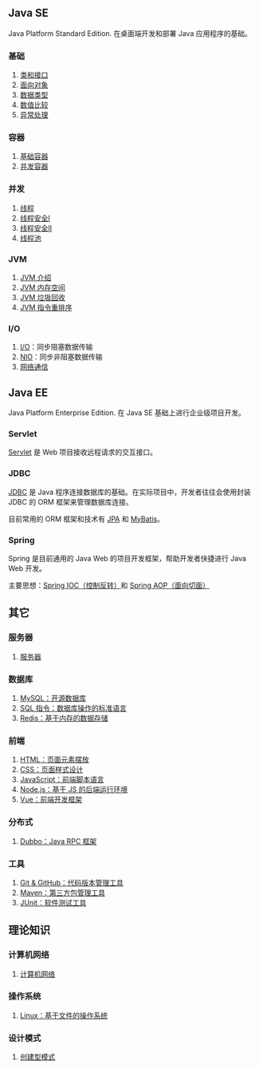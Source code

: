


## Java SE

Java Platform Standard Edition. 在桌面端开发和部署 Java 应用程序的基础。

### 基础

 1. [类和接口](java/基础/类和接口.md)
 2. [面向对象](java/基础/面向对象.md)
 3. [数据类型](java/基础/数据类型.md)
 4. [数值比较](java/基础/数值比较.md)
 5. [异常处理](java/基础/异常处理.md)

### 容器

 1. [基础容器](java/容器/基础容器.md)
 2. [并发容器](java/容器/并发容器.md)

### 并发

 1. [线程](java/并发/线程.md)
 2. [线程安全I](java/并发/线程安全入门.md)
 3. [线程安全II](java/并发/线程安全进阶.md)
 4. [线程池](java/并发/线程池.md)

### JVM

 1. [JVM 介绍](java/JVM/JVM介绍.md)
 2. [JVM 内存空间](java/JVM/JVM内存空间.md)
 3. [JVM 垃圾回收](java/JVM/JVM垃圾回收.md)
 4. [JVM 指令重排序](java/JVM/JVM指令重排序.md)


### I/O

 1. [I/O](java/IO/IO流.md)：同步阻塞数据传输
 2. [NIO](java/IO/NIO.md)：同步非阻塞数据传输
 3. [网络通信](java/IO/网络通信.md)

## Java EE

Java Platform Enterprise Edition. 在 Java SE 基础上进行企业级项目开发。

### Servlet

 [Servlet](javaee/servlet.md) 是 Web 项目接收远程请求的交互接口。

### JDBC

 [JDBC](javaee/JDBC.md) 是 Java 程序连接数据库的基础。在实际项目中，开发者往往会使用封装 JDBC 的 ORM 框架来管理数据库连接。

 目前常用的 ORM 框架和技术有 [JPA](javaee/JPA.md) 和 [MyBatis](javaee/MyBatis.md)。

### Spring
 
 Spring 是目前通用的 Java Web 的项目开发框架，帮助开发者快捷进行 Java Web 开发。

 主要思想：[Spring IOC（控制反转）](javaee/Spring/SpringIOC.md)和 [Spring AOP（面向切面）](javaee/Spring/SpringAOP.md)

## 其它

### 服务器

 1. [服务器](服务器/服务器.md)

### 数据库

 1. [MySQL：开源数据库](数据库/SQL/MySQL.md)
 2. [SQL 指令：数据库操作的标准语言](数据库/SQL/SQL.md)
 3. [Redis：基于内存的数据存储](数据库/NoSQL/Redis.md)

### 前端

 1. [HTML：页面元素摆放](前端/html.md)
 2. [CSS：页面样式设计](前端/css.md)
 3. [JavaScript：前端脚本语言](前端/javascript.md)
 4. [Node.js：基于 JS 的后端运行环境](前端/nodejs.md)
 5. [Vue：前端开发框架](前端/vue.md)

### 分布式

 1. [Dubbo：Java RPC 框架](分布式/Dubbo.md)

### 工具

 1. [Git & GitHub：代码版本管理工具](工具/git.md)
 2. [Maven：第三方包管理工具](工具/maven.md)
 3. [JUnit：软件测试工具](工具/junit.md)

## 理论知识

### 计算机网络

 1. [计算机网络](计算机网络/计算机网络.md)

### 操作系统

 1. [Linux：基于文件的操作系统](工具/linux.md)

### 设计模式

 1. [创建型模式](设计模式/创建型模式.md)